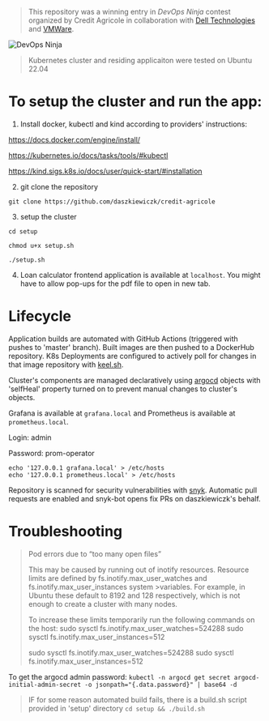 >This repository was a winning entry in *DevOps Ninja* contest organized by Credit Agricole in collaboration with [Dell Technologies](https://github.com/dell) and [VMWare](https://github.com/vmware).

![DevOps Ninja](https://devopsninjakonkurs.pl/wp-content/themes/ca-dell/img/logo_devops.png)






>Kubernetes cluster and residing applicaiton were tested on Ubuntu 22.04

# To setup the cluster and run the app:

1. Install docker, kubectl and kind according to providers' instructions:

https://docs.docker.com/engine/install/

https://kubernetes.io/docs/tasks/tools/#kubectl

https://kind.sigs.k8s.io/docs/user/quick-start/#installation



2. git clone the repository

`git clone https://github.com/daszkiewiczk/credit-agricole`



3. setup the cluster

```
cd setup

chmod u+x setup.sh

./setup.sh
```



4. Loan calculator frontend application is available at `localhost`. You might have to allow pop-ups for the pdf file to open in new tab.

# Lifecycle

Application builds are automated with GitHub Actions (triggered with pushes to 'master' branch). Built images are then pushed to a DockerHub repository. K8s Deployments are configured to actively poll for changes in that image repository with [keel.sh](https://keel.sh/). 



Cluster's components are managed declaratively using [argocd](https://github.com/argoproj/argo-cd) objects with 'selfHeal' property turned on to prevent manual changes to cluster's objects.


Grafana is available at `grafana.local` and Prometheus is available at `prometheus.local`.

Login: admin

Password: prom-operator
```
echo '127.0.0.1 grafana.local' > /etc/hosts
echo '127.0.0.1 prometheus.local' > /etc/hosts
```


Repository is scanned for security vulnerabilities with [snyk](https://snyk.io/). Automatic pull requests are enabled and snyk-bot opens fix PRs on daszkiewiczk's behalf.





# Troubleshooting

>Pod errors due to “too many open files”
>
>This may be caused by running out of inotify resources. Resource limits are defined by fs.inotify.max_user_watches and fs.inotify.max_user_instances system >variables. For example, in Ubuntu these default to 8192 and 128 respectively, which is not enough to create a cluster with many nodes.
>
>To increase these limits temporarily run the following commands on the host:
>sudo sysctl fs.inotify.max_user_watches=524288
>sudo sysctl fs.inotify.max_user_instances=512
>
>sudo sysctl fs.inotify.max_user_watches=524288
>sudo sysctl fs.inotify.max_user_instances=512


To get the argocd admin password:
`kubectl -n argocd get secret argocd-initial-admin-secret -o jsonpath="{.data.password}" | base64 -d`

>IF for some reason automated build fails, there is a build.sh script provided in 'setup' directory `cd setup && ./build.sh`
